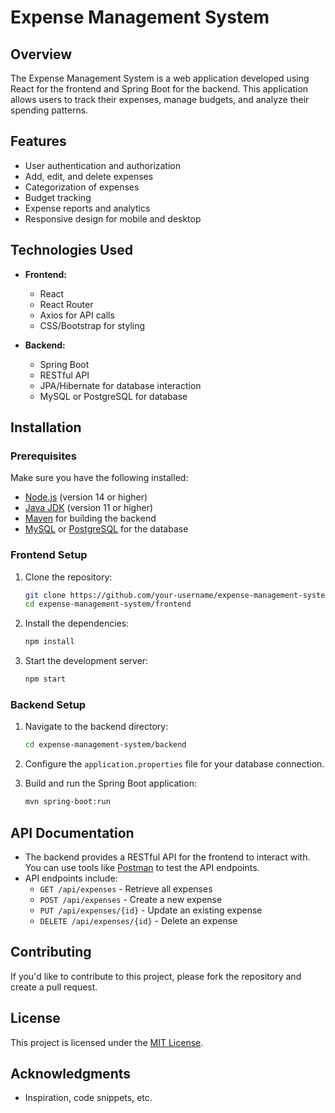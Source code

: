 # Expense Management System

## Overview

The Expense Management System is a web application developed using React for the frontend and Spring Boot for the backend. This application allows users to track their expenses, manage budgets, and analyze their spending patterns.

## Features

- User authentication and authorization
- Add, edit, and delete expenses
- Categorization of expenses
- Budget tracking
- Expense reports and analytics
- Responsive design for mobile and desktop

## Technologies Used

- **Frontend:**
  - React
  - React Router
  - Axios for API calls
  - CSS/Bootstrap for styling

- **Backend:**
  - Spring Boot
  - RESTful API
  - JPA/Hibernate for database interaction
  - MySQL or PostgreSQL for database

## Installation

### Prerequisites

Make sure you have the following installed:

- [Node.js](https://nodejs.org/) (version 14 or higher)
- [Java JDK](https://www.oracle.com/java/technologies/javase-jdk11-downloads.html) (version 11 or higher)
- [Maven](https://maven.apache.org/) for building the backend
- [MySQL](https://www.mysql.com/) or [PostgreSQL](https://www.postgresql.org/) for the database

### Frontend Setup

1. Clone the repository:

   ```bash
   git clone https://github.com/your-username/expense-management-system.git
   cd expense-management-system/frontend
   ```

2. Install the dependencies:

   ```bash
   npm install
   ```

3. Start the development server:

   ```bash
   npm start
   ```

### Backend Setup

1. Navigate to the backend directory:

   ```bash
   cd expense-management-system/backend
   ```

2. Configure the `application.properties` file for your database connection.

3. Build and run the Spring Boot application:

   ```bash
   mvn spring-boot:run
   ```

## API Documentation

- The backend provides a RESTful API for the frontend to interact with. You can use tools like [Postman](https://www.postman.com/) to test the API endpoints.
- API endpoints include:
  - `GET /api/expenses` - Retrieve all expenses
  - `POST /api/expenses` - Create a new expense
  - `PUT /api/expenses/{id}` - Update an existing expense
  - `DELETE /api/expenses/{id}` - Delete an expense

## Contributing

If you'd like to contribute to this project, please fork the repository and create a pull request. 

## License

This project is licensed under the [MIT License](LICENSE).

## Acknowledgments

- Inspiration, code snippets, etc.
